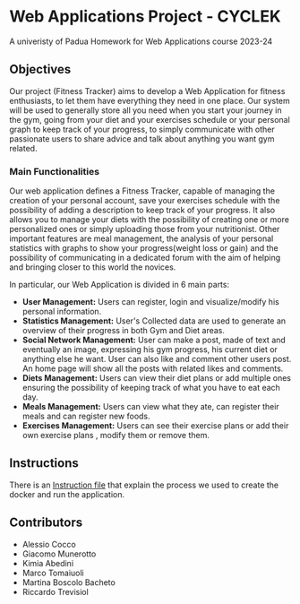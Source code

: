 # Web Applications Project - CYCLEK

A univeristy of Padua Homework for Web Applications course 2023-24

## Objectives
Our project (Fitness Tracker) aims to develop a Web Application for fitness enthusiasts, to let them have everything
they need in one place. Our system will be used to generally store all you need when you start your journey in the
gym, going from your diet and your exercises schedule or your personal graph to keep track of your progress, to
simply communicate with other passionate users to share advice and talk about anything you want gym related.
### Main Functionalities
Our web application defines a Fitness Tracker, capable of managing the creation of your personal account, save
your exercises schedule with the possibility of adding a description to keep track of your progress. It also allows
you to manage your diets with the possibility of creating one or more personalized ones or simply uploading those
from your nutritionist. Other important features are meal management, the analysis of your personal statistics
with graphs to show your progress(weight loss or gain) and the possibility of communicating in a dedicated forum
with the aim of helping and bringing closer to this world the novices.

In particular, our Web Application is divided in 6 main parts:

- **User Management:** Users can register, login and visualize/modify his personal information.
- **Statistics Management:** User's Collected data are used to generate an overview of their progress in both Gym and Diet areas.
- **Social Network Management:** User can make a post, made of text and eventually an image, expressing his gym progress, his current diet or anything else he want. User can also like and comment other users post. An home page will show all the posts with related likes and comments.
- **Diets Management:** Users can view their diet plans or add multiple ones ensuring the possibility of keeping track of what you have to eat each day.
- **Meals Management:** Users can view what they ate, can register their meals and can register new foods.
- **Exercises Management:** Users can see their exercise plans or add their own exercise plans , modify them or remove them.

## Instructions
There is an [Instruction file](INSTRUCTIONS.md) that explain the process we used to create the docker and run the application.

## Contributors
- Alessio Cocco
- Giacomo Munerotto
- Kimia Abedini
- Marco Tomaiuoli
- Martina Boscolo Bacheto
- Riccardo Trevisiol
